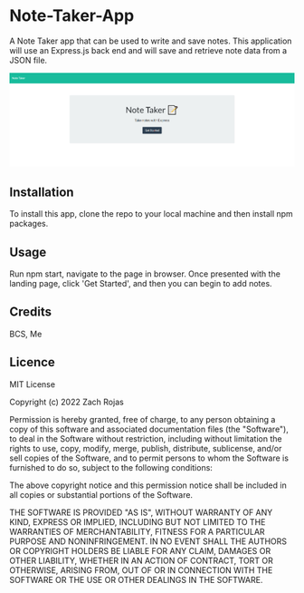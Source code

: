 # Note-Taker-App

A Note Taker app that can be used to write and save notes. This application will use an Express.js back end and will save and retrieve note data from a JSON file.

![Homepage](./assets/NoteTakerScreenshot.png?raw=true "Screenshot")

## Installation

To install this app, clone the repo to your local machine and then install npm packages.

## Usage

Run npm start, navigate to the page in browser. Once presented with the landing page, click 'Get Started', and then you can begin to add notes.

## Credits

BCS, Me

## Licence

MIT License

Copyright (c) 2022 Zach Rojas

Permission is hereby granted, free of charge, to any person obtaining a copy
of this software and associated documentation files (the "Software"), to deal
in the Software without restriction, including without limitation the rights
to use, copy, modify, merge, publish, distribute, sublicense, and/or sell
copies of the Software, and to permit persons to whom the Software is
furnished to do so, subject to the following conditions:

The above copyright notice and this permission notice shall be included in all
copies or substantial portions of the Software.

THE SOFTWARE IS PROVIDED "AS IS", WITHOUT WARRANTY OF ANY KIND, EXPRESS OR
IMPLIED, INCLUDING BUT NOT LIMITED TO THE WARRANTIES OF MERCHANTABILITY,
FITNESS FOR A PARTICULAR PURPOSE AND NONINFRINGEMENT. IN NO EVENT SHALL THE
AUTHORS OR COPYRIGHT HOLDERS BE LIABLE FOR ANY CLAIM, DAMAGES OR OTHER
LIABILITY, WHETHER IN AN ACTION OF CONTRACT, TORT OR OTHERWISE, ARISING FROM,
OUT OF OR IN CONNECTION WITH THE SOFTWARE OR THE USE OR OTHER DEALINGS IN THE
SOFTWARE.